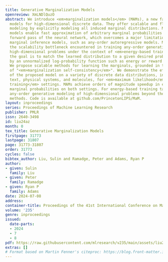 ```yaml
---
title: Generative Marginalization Models
openreview: XmLNDlQuzO
abstract: We introduce <em>marginalization models</em> (MAMs), a new family of generative
  models for high-dimensional discrete data. They offer scalable and flexible generative
  modeling by explicitly modeling all induced marginal distributions. Marginalization
  models enable fast approximation of arbitrary marginal probabilities with a single
  forward pass of the neural network, which overcomes a major limitation of arbitrary
  marginal inference models, such as any-order autoregressive models. MAMs also address
  the scalability bottleneck encountered in training any-order generative models for
  high-dimensional problems under the context of <em>energy-based training</em>, where
  the goal is to match the learned distribution to a given desired probability (specified
  by an unnormalized log-probability function such as energy or reward function).
  We propose scalable methods for learning the marginals, grounded in the concept
  of "<em>marginalization self-consistency</em>". We demonstrate the effectiveness
  of the proposed model on a variety of discrete data distributions, including images,
  text, physical systems, and molecules, for <em>maximum likelihood</em> and <em>energy-based
  training</em> settings. MAMs achieve orders of magnitude speedup in evaluating the
  marginal probabilities on both settings. For energy-based training tasks, MAMs enable
  any-order generative modeling of high-dimensional problems beyond the scale of previous
  methods. Code is available at github.com/PrincetonLIPS/MaM.
layout: inproceedings
series: Proceedings of Machine Learning Research
publisher: PMLR
issn: 2640-3498
id: liu24az
month: 0
tex_title: Generative Marginalization Models
firstpage: 31773
lastpage: 31807
page: 31773-31807
order: 31773
cycles: false
bibtex_author: Liu, Sulin and Ramadge, Peter and Adams, Ryan P
author:
- given: Sulin
  family: Liu
- given: Peter
  family: Ramadge
- given: Ryan P
  family: Adams
date: 2024-07-08
address:
container-title: Proceedings of the 41st International Conference on Machine Learning
volume: '235'
genre: inproceedings
issued:
  date-parts:
  - 2024
  - 7
  - 8
pdf: https://raw.githubusercontent.com/mlresearch/v235/main/assets/liu24az/liu24az.pdf
extras: []
# Format based on Martin Fenner's citeproc: https://blog.front-matter.io/posts/citeproc-yaml-for-bibliographies/
---
```

